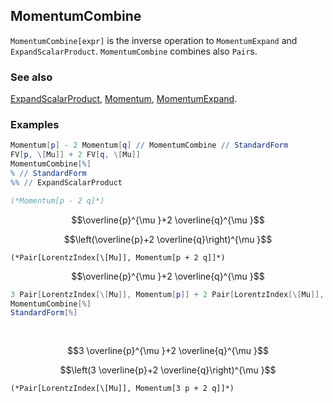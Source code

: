 ## MomentumCombine

`MomentumCombine[expr]` is the inverse operation to `MomentumExpand` and `ExpandScalarProduct`. `MomentumCombine` combines also `Pair`s.

### See also

[ExpandScalarProduct](ExpandScalarProduct), [Momentum](Momentum), [MomentumExpand](MomentumExpand).

### Examples

```mathematica
Momentum[p] - 2 Momentum[q] // MomentumCombine // StandardForm
FV[p, \[Mu]] + 2 FV[q, \[Mu]] 
MomentumCombine[%]
% // StandardForm
%% // ExpandScalarProduct

(*Momentum[p - 2 q]*)
```

$$\overline{p}^{\mu }+2 \overline{q}^{\mu }$$

$$\left(\overline{p}+2 \overline{q}\right)^{\mu }$$

```
(*Pair[LorentzIndex[\[Mu]], Momentum[p + 2 q]]*)
```

$$\overline{p}^{\mu }+2 \overline{q}^{\mu }$$

```mathematica
3 Pair[LorentzIndex[\[Mu]], Momentum[p]] + 2 Pair[LorentzIndex[\[Mu]], Momentum[q]]
MomentumCombine[%]
StandardForm[%] 
  
 

```

$$3 \overline{p}^{\mu }+2 \overline{q}^{\mu }$$

$$\left(3 \overline{p}+2 \overline{q}\right)^{\mu }$$

```
(*Pair[LorentzIndex[\[Mu]], Momentum[3 p + 2 q]]*)
```